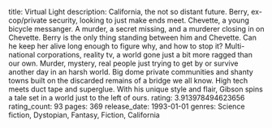 title: Virtual Light
description: California, the not so distant future. Berry, ex-cop/private security, looking to just make ends meet. Chevette, a young bicycle messanger. A murder, a secret missing, and a murderer closing in on Chevette. Berry is the only thing standing between him and Chevette. Can he keep her alive long enough to figure why, and how to stop it? Multi-national corporations, reality tv, a world gone just a bit more ragged than our own. Murder, mystery, real people just trying to get by or survive another day in an harsh world. Big dome private communities and shanty towns built on the discarded remains of a bridge we all know. High tech meets duct tape and superglue. With his unique style and flair, Gibson spins a tale set in a world just to the left of ours.
rating: 3.913978494623656
rating_count: 93
pages: 369
release_date: 1993-01-01
genres: Science fiction, Dystopian, Fantasy, Fiction, California